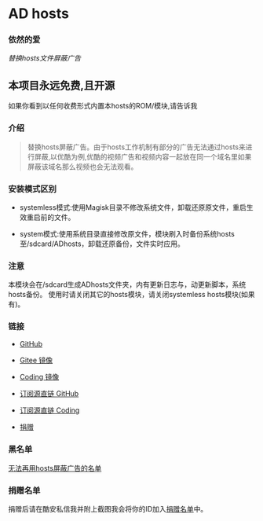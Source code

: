 # AD hosts
### 依然的爱
*替换hosts文件屏蔽广告*

## 本项目永远免费,且开源
如果你看到以任何收费形式内置本hosts的ROM/模块,请告诉我

### 介绍
> 替换hosts屏蔽广告。由于hosts工作机制有部分的广告无法通过hosts来进行屏蔽,以优酷为例,优酷的视频广告和视频内容一起放在同一个域名里如果屏蔽该域名那么视频也会无法观看。

### 安装模式区别
- systemless模式:使用Magisk目录不修改系统文件，卸载还原原文件，重启生效重启前的文件。

- system模式:使用系统目录直接修改原文件，模块刷入时备份系统hosts至/sdcard/ADhosts，卸载还原备份，文件实时应用。

### 注意
本模块会在/sdcard生成ADhosts文件夹，内有更新日志与，动更新脚本，系统hosts备份。
使用时请关闭其它的hosts模块，请关闭systemless hosts模块(如果有)。

### 链接
* [GitHub](https://github.com/E7KMbb/AD-hosts)

* [Gitee 镜像](https://gitee.com/e7kmbb/AD-hosts)

* [Coding 镜像](https://aisauce.coding.net/public/ad-hosts/ad-hosts/git/files)

* [订阅源直链 GitHub](https://raw.githubusercontent.com/E7KMbb/AD-hosts/master/system/etc/hosts)

* [订阅源直链 Coding](https://aisauce.coding.net/p/ad-hosts/d/ad-hosts/git/raw/master/system/etc/hosts)

* [捐赠](https://docs.qq.com/doc/DWVJKWVVDWURQZUZK?disableReturnList=1&_from=1)

### 黑名单
[无法再用hosts屏蔽广告的名单](https://github.com/E7KMbb/AD-hosts/blob/master/black.md)

### 捐赠名单
捐赠后请在酷安私信我并附上截图我会将你的ID加入[捐赠名单](https://github.com/E7KMbb/AD-hosts/blob/master/thanks.md)中。
